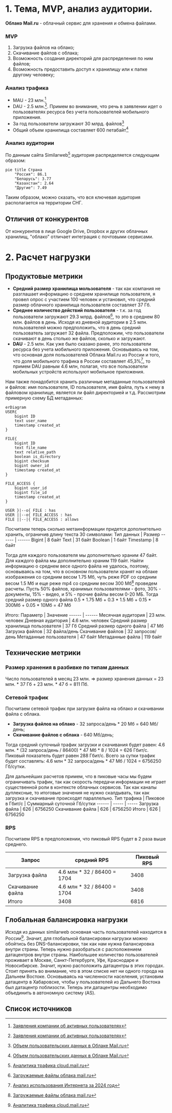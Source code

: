 # 1. Тема, MVP, анализ аудитории.
**Облако Mail.ru** - облачный сервис для хранения и обмена файлами.

### MVP
1. Загрузка файлов на облако;
2. Скачивание файлов с облака;
3. Возможность создания директорий для распределения по ним файлов;
4. Возможность предоставить доступ к хранилищу или к папке другому человеку;

### Анализ трафика
- MAU - 23 млн.[^1]
- DAU - 2.5 млн.[^1]. Примем во внимание, что речь в заявлении идет о пользователях ресурса без учета пользователей мобильного приложения.
- За год пользователи загружают 30 млрд. файлов[^2]
- Общий объем хранилища составляет 600 петабайт[^2]

### Анализ аудитории
По данным сайта Similarweb[^3] аудитория распределяется следующим образом:
```mermaid
pie title Страна
    "Россия": 86.1
    "Беларусь": 3.77
    "Казахстан": 2.64
    "Другие": 7.49
```
Таким образом, можно сказать, что вся ключевая аудитория располагается на территории СНГ.

## Отличия от конкурентов
От конкурентов в лице Google Drive, Dropbox и других облачных хранилищ, "облако" отличает интеграция с почтовыми сервисами. 

# 2. Расчет нагрузки
## Продуктовые метрики
- **Средний размер хранилища мользователя** - так как компания не разглашает информацию о среднем хранилище пользователя, я провел опрос с участием 100 человек и установил, что средний размер облачного хранилища пользователя составляет 37 Гб.
- **Среднее количество действий пользователя** - т.к. за год пользователи загружают 29.3 млрд. файлов[^5], то это в среднем 80 млн. файлов в день. Исходя из дневной аудитории в 2.5 млн. пользователей можно предположить, что в день средний пользователь загружает 32 файла. Предположим, что пользователи скачивают в день столько же файлов, сколько и загружают.
- **DAU** - 2.5 млн. Как уже было сказано ранее, это пользователи ресурса без учета мобильного приложения. Основываясь на том, что основная доля пользователей Облака Mail.ru из России и того, что доля мобильного трафика в России составляет 45,3%[^6], то примем DAU равным 4.6 млн, полагая, что все пользователи мобильных устройств используют мобильное приложения.

Нам также понадобится хранить различные метаданные пользователей и файлов: имя пользователя, ID пользователя, имя файла, путь к нему в файловом хранилище, является ли файл директорией и т.д. Рассмотрим примерную схему БД метаданных:
```mermaid
erDiagram
USER{
    bigint ID 
    text user_name 
    timestamp created_at 
}

FILE{
    bigint ID 
    text file_name 
    text relative_path
    boolean is_directory
    bigint checksum
    bigint owner_id
    timestamp created_at  
}

FILE_ACCESS {
    bigint user_id
    bigint file_id
    timestamp created_at
}

USER }|--o{ FILE : has
USER ||--o{ FILE_ACCESS : has
FILE ||--|{ FILE_ACCESS : allows
```
Посчитаем теперь сколько метаинформации придется дополнительно хранить, ограничив длину текста 30 символами:
Тип данных | Размер
------ | ------
Bigint | 8 байт
Text | 31 байт
Boolean | 1 байт
Timestamp | 8 байт

Тогда для каждого пользователя мы дополнительно храним 47 байт. Для каждого файла мы дополнительно храним 119 байт.
Найти информацию о среднем весе одного файла не удалось, поэтому, основываясь на том, что в основном пользователи хранят на облаке изображения со средним весом 1.75 Мб, чуть реже PDF со средним весом 1.5 Мб и еще реже mp4 со средним весом 300 Мб[^5] проведем расчеты. Пусть 50% файлов, хранимых пользователями - фото, 30% - документы, 15% - видео, и 5% - прочие файлы весом 0-20 МБ. Тогда средний размер одного файла 0.5 * 1.75 Мб + 0.3 * 1.5 Мб + 0.15 * 300Мб + 0.05 * 10Мб = 47 Мб

Итого:
Параметр | Значение
------ | ------
Месячная аудитория | 23 млн. человек
Дневная аудитория | 4.6 млн. человек
Средний размер хранилища пользователя | 37 Гб
Средний размер одного файла | 47 Мб
Загрузка файлов | 32 файла/день
Скачивание файлов | 32 запросов/день
Метаданные пользователя | 47 байт
Метаданные файла | 119 байт

## Технические метрики
### Размер хранения в разбивке по типам данных
Число пользователей в месяц 23 млн. => размер хранения данных = 23 млн. * 37 Гб + 23 млн. * 47 б = 811 Пб.

### Сетевой трафик
Посчитаем сетевой трафик при загрузке файла на облако и скачивании файла с облака.
- **Загрузка файлов на облако** - 32 запроса/день * 20 Мб = 640 Мб/день;
- **Скачивание файлов с облака** - 640 Мб/день;

Тогда средний суточный трафик загрузки и скачивания будет равен: 4.6 млн. * (32 запроса/день / 86400) * 47 Мб * 8 / 1024 = 626 Гбит/с. Пиковый показатель будет равен 288 Гбит/с. Всего за сутки трафик будет составлять: 4.6 млн * 32 запроса/день * 47 Мб / 1024 = 6756250 Гб/сутки.

Для дальнейших расчетов примем, что в пиковые часы мы будем ограничивать трафик, так как скорость передачи информации не играет существенной роли в контексте облачных сервисов. 
Так как каналы дуплексные, то итоговые значения не нужно скалдывать, так как загрузка и скачивание происходят параллельно.
Тип трафика | Пиковое в Гбит/c | Суммарный суточной Гб/cутки
------ | ----- | -----
Загрузка файла | 626 | 6756250
Скачивание файла | 626 | 6756250
Итого | 626 | 6756250

### RPS
Посчитаем RPS в предположении, что пиковый RPS будет в 2 раза выше среднего.

Запрос | средний RPS | Пиковый RPS  | 
------ | ------ | -----
Загрузка файла | 4.6 млн * 32 / 86400 = 1704 | 3408
Скачивание файла | 4.6 млн * 32 / 86400 = 1704 | 3408
Итого | 3408 | 6816

## Глобальная балансировка нагрузки
Исходя из данных similarweb основная часть пользователей находится в России[^3]. Значит, для глобальной балансировки нагрузки можно обойтись без DNS-балансировки, так как нам нужна балансировка внутри страны. Теперь нужно разобраться с расположением датацентров внутри страны. Наибольшее количество пользователей проживает в Москве, Санкт-Петербурге, Уфе, Краснодаре и Новосибирске. Значит, нужно расположить датацентры в этих городах. Стоит принять во внимание, что в этом списке нет ни одного города на Дальнем Востоке. Основываясь на численности населения, установим датацентр в Хабаровске, чтобы у пользователей из Дальнего Востока был датацентр поблизости.
Теперь эти датацентры необходимо объединить в автономную систему (AS).

## Список источников
[^1]: [Заявления компании об активных пользователях](https://habr.com/ru/news/711772/)
[^2]: [Объем пользовательских данных в Облаке Mail.ru](https://hi-tech.mail.ru/news/102223-raskryit-obem-polzovatelskih-dannyih-v-oblake-mailru/)
[^3]: [Аналитика трафика cloud.mail.ru](https://www.similarweb.com/website/cloud.mail.ru/#ranking)
[^4]: [Дневная нагрузка почты mail.ru](https://www.cnews.ru/news/line/2023-10-18_pochta_mailru_obrabatyvaet)
[^5]: [Загружаемые файлы облака mail.ru](https://searchengines.guru/ru/news/2058384)
[^6]: [Анализ использования Интернета за 2024 год](https://www.meltwater.com/en/2024-global-digital-trends)
[^7]: [Средний размер файла в облачном хранилище](https://www.globaldots.com/resources/blog/how-much-is-stored-in-the-cloud/)
[^8]: [Интерес к облачных хранилищам в России](https://www.yota.ru/corporate/press/1124222)
